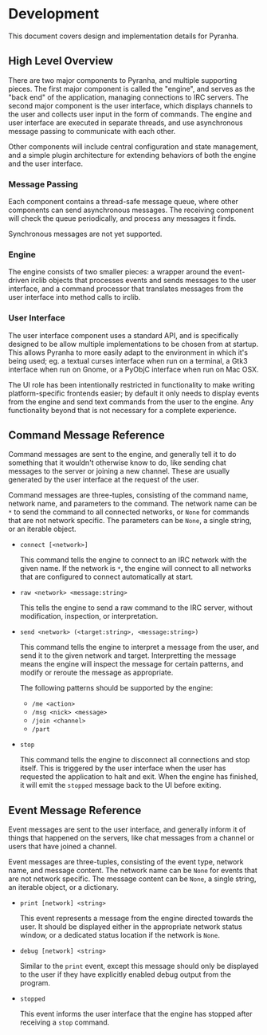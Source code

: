 Development
===========

This document covers design and implementation details for Pyranha.


High Level Overview
-------------------

There are two major components to Pyranha, and multiple supporting pieces.
The first major component is called the "engine", and serves as the "back end"
of the application, managing connections to IRC servers.  The second major
component is the user interface, which displays channels to the user and
collects user input in the form of commands.  The engine and user interface
are executed in separate threads, and use asynchronous message passing to
communicate with each other.

Other components will include central configuration and state management, and
a simple plugin architecture for extending behaviors of both the engine and
the user interface.

### Message Passing

Each component contains a thread-safe message queue, where other components
can send asynchronous messages.  The receiving component will check the queue
periodically, and process any messages it finds.

Synchronous messages are not yet supported.

### Engine

The engine consists of two smaller pieces: a wrapper around the event-driven
irclib objects that processes events and sends messages to the user interface,
and a command processor that translates messages from the user interface into
method calls to irclib.

### User Interface

The user interface component uses a standard API, and is specifically designed
to be allow multiple implementations to be chosen from at startup.  This allows
Pyranha to more easily adapt to the environment in which it's being used; eg.
a textual curses interface when run on a terminal, a Gtk3 interface when run on
Gnome, or a PyObjC interface when run on Mac OSX.

The UI role has been intentionally restricted in functionality to make writing
platform-specific frontends easier; by default it only needs to display events
from the engine and send text commands from the user to the engine.  Any
functionality beyond that is not necessary for a complete experience.


Command Message Reference
-------------------------

Command messages are sent to the engine, and generally tell it to do something
that it wouldn't otherwise know to do, like sending chat messages to the server
or joining a new channel.  These are usually generated by the user interface at
the request of the user.

Command messages are three-tuples, consisting of the command name, network
name, and parameters to the command.  The network name can be `*` to send the
command to all connected networks, or `None` for commands that are not network
specific.  The parameters can be `None`, a single string, or an iterable object.

*   `connect [<network>]`

    This command tells the engine to connect to an IRC network with the given
    name.  If the network is `*`, the engine will connect to all networks that
    are configured to connect automatically at start.

*   `raw <network> <message:string>`

    This tells the engine to send a raw command to the IRC server, without
    modification, inspection, or interpretation.

*   `send <network> (<target:string>, <message:string>)`

    This command tells the engine to interpret a message from the user, and
    send it to the given network and target.  Interpretting the message means
    the engine will inspect the message for certain patterns, and modify or
    reroute the message as appropriate.

    The following patterns should be supported by the engine:

    *   `/me <action>`
    *   `/msg <nick> <message>`
    *   `/join <channel>`
    *   `/part`

*   `stop`

    This command tells the engine to disconnect all connections and stop
    itself.  This is triggered by the user interface when the user has
    requested the application to halt and exit.  When the engine has finished,
    it will emit the `stopped` message back to the UI before exiting.


Event Message Reference
-----------------------

Event messages are sent to the user interface, and generally inform it of
things that happened on the servers, like chat messages from a channel or users
that have joined a channel.

Event messages are three-tuples, consisting of the event type, network name,
and message content.  The network name can be `None` for events that are not
network specific.  The message content can be `None`, a single string, an
iterable object, or a dictionary.

*   `print [network] <string>`

    This event represents a message from the engine directed towards the user.
    It should be displayed either in the appropriate network status window, or
    a dedicated status location if the network is `None`.

*   `debug [network] <string>`

    Similar to the `print` event, except this message should only be displayed
    to the user if they have explicitly enabled debug output from the program.

*   `stopped`

    This event informs the user interface that the engine has stopped after
    receiving a `stop` command.
